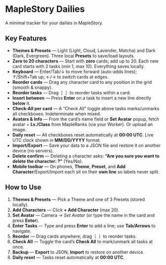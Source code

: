# MapleStory Dailies

A minimal tracker for your dailies in MapleStory.

## Key Features
- **Themes & Presets** — Light (Light, Cloud, Lavender, Matcha) and Dark (Dark, Evergreen). Three local **Presets** to save/load layouts.
- **Zero to 20 characters** — Start with **zero** cards; add up to 20. Each new card starts with 2 tasks (min 1, max 10). Everything saves locally.
- **Keyboard** — Enter/Tab/↓ to move forward (auto-adds lines); ↑/Shift+Tab up; ←/→ to switch cards at edges.
- **Reorder cards** — Drag any character card to any position in the grid (smooth & snappy).
- **Reorder tasks** — Drag **⋮⋮** to reorder tasks within a card.
- **Insert between** — Press **Enter** on a task to insert a new line directly **below** it.
- **Check-All per card** — A “Check All” toggle above tasks marks/unmarks all checkboxes. Indeterminate when mixed.
- **Avatars & Info** — From the card’s name field or **Set Avatar** popup, fetch avatar + **Lv./Class** from MapleRanks (via your Worker). Or upload an image.
- **Daily reset** — All checkboxes reset automatically at **00:00 UTC**. Live UTC clock shown in **MM/DD/YYYY** format.
- **Import/Export** — Save your data to a JSON file and restore it on another device (no servers).
- **Delete confirm** — Deleting a character asks: **“Are you sure you want to delete the character: <Character Name>?”** (Yes/No).
- **Mobile toolbar** — On phones, **Theme**, **Preset**, and **Add Character**/Export/Import each sit on their **own line** so labels never split.

## How to Use
1. **Themes & Presets** — Pick a Theme and one of 3 Presets (stored locally).
2. **Add Characters** — Click **+ Add Character** (max 20).
3. **Set Avatar** — Camera → *Set Avatar* (or type the name in the card and press **Enter**).
4. **Enter Tasks** — Type and press **Enter** to add a line; use **Tab/Arrows** to navigate.
5. **Reorder** — Drag cards anywhere; drag **⋮⋮** to reorder tasks.
6. **Check All** — Toggle the card’s **Check All** to mark/unmark all tasks at once.
7. **Backup** — **Export** to JSON; **Import** to restore on another device.
8. **Daily reset** — Tasks reset automatically at **00:00 UTC**.
